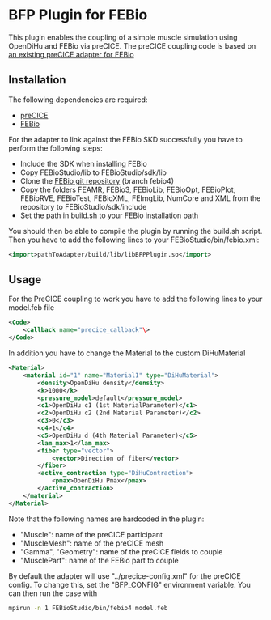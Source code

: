 # BFP Plugin for FEBio 

This plugin enables the coupling of a simple muscle simulation using OpenDiHu and FEBio via preCICE.
The preCICE coupling code is based on [an existing preCICE adapter for FEBio](https://github.com/precice/febio-adapter)

## Installation
The following dependencies are required:
- [preCICE](https://precice.org/installation-overview.html)
- [FEBio](https://febio.org/downloads/)

For the adapter to link against the FEBio SKD successfully you have to perform the following steps:
- Include the SDK when installing FEBio
- Copy FEBioStudio/lib to FEBioStudio/sdk/lib
- Clone the [FEBio git repository](https://github.com/febiosoftware/FEBio) (branch febio4)
- Copy the folders FEAMR, FEBio3, FEBioLib, FEBioOpt, FEBioPlot, FEBioRVE, FEBioTest, FEBioXML, FEImgLib, NumCore and XML from the repository to FEBioStudio/sdk/include
- Set the path in build.sh to your FEBio installation path

You should then be able to compile the plugin by running the build.sh script.
Then you have to add the following lines to your FEBioStudio/bin/febio.xml:
```xml
<import>pathToAdapter/build/lib/libBFPPlugin.so</import>
```

## Usage
For the PreCICE coupling to work you have to add the following lines to your model.feb file 
```xml
<Code>
	<callback name="precice_callback"\>
</Code>
```
In addition you have to change the Material to the custom DiHuMaterial
```xml
<Material>
	<material id="1" name="Material1" type="DiHuMaterial">
		<density>OpenDiHu density</density>
		<k>1000</k>
		<pressure_model>default</pressure_model>
		<c1>OpenDiHu c1 (1st MaterialParameter)</c1>
		<c2>OpenDiHu c2 (2nd Material Parameter)</c2>
		<c3>0</c3>
		<c4>1</c4>
		<c5>OpenDiHu d (4th Material Parameter)</c5>
		<lam_max>1</lam_max>
		<fiber type="vector">
			<vector>Direction of fiber</vector>
		</fiber>
		<active_contraction type="DiHuContraction">
			<pmax>OpenDiHu Pmax</pmax>
		</active_contraction>
	</material>
</Material>
```
Note that the following names are hardcoded in the plugin:
- "Muscle": name of the preCICE participant 
- "MuscleMesh": name of the preCICE mesh
- "Gamma", "Geometry": name of the preCICE fields to couple
- "MusclePart": name of the FEBio part to couple 

By default the adapter will use "../precice-config.xml" for the preCICE config.
To change this, set the "BFP_CONFIG" environment variable.
You can then run the case with
```bash
mpirun -n 1 FEBioStudio/bin/febio4 model.feb
```

